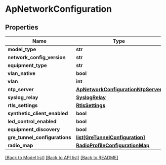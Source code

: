 # ApNetworkConfiguration

## Properties
Name | Type | Description | Notes
------------ | ------------- | ------------- | -------------
**model_type** | **str** |  | [optional] 
**network_config_version** | **str** |  | [optional] 
**equipment_type** | **str** |  | [optional] 
**vlan_native** | **bool** |  | [optional] 
**vlan** | **int** |  | [optional] 
**ntp_server** | [**ApNetworkConfigurationNtpServer**](ApNetworkConfigurationNtpServer.md) |  | [optional] 
**syslog_relay** | [**SyslogRelay**](SyslogRelay.md) |  | [optional] 
**rtls_settings** | [**RtlsSettings**](RtlsSettings.md) |  | [optional] 
**synthetic_client_enabled** | **bool** |  | [optional] 
**led_control_enabled** | **bool** |  | [optional] 
**equipment_discovery** | **bool** |  | [optional] 
**gre_tunnel_configurations** | [**list[GreTunnelConfiguration]**](GreTunnelConfiguration.md) |  | [optional] 
**radio_map** | [**RadioProfileConfigurationMap**](RadioProfileConfigurationMap.md) |  | [optional] 

[[Back to Model list]](../README.md#documentation-for-models) [[Back to API list]](../README.md#documentation-for-api-endpoints) [[Back to README]](../README.md)

